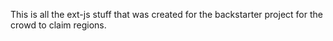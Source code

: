This is all the ext-js stuff that was created for the backstarter project for the crowd to claim regions.